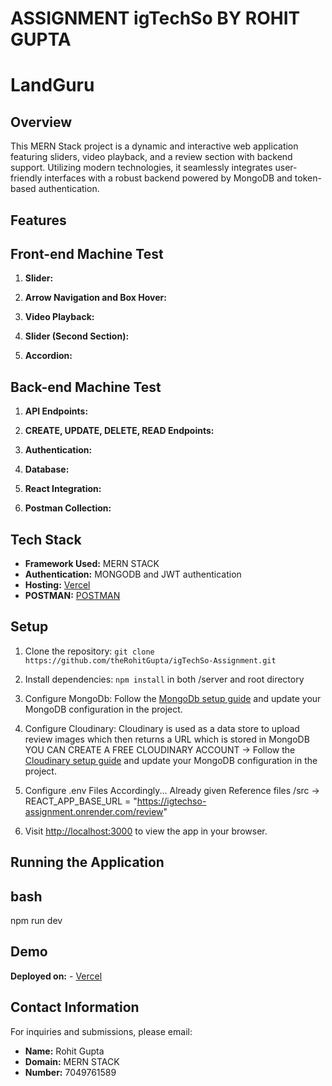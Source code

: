 # ASSIGNMENT igTechSo BY ROHIT GUPTA

# LandGuru

## Overview

This MERN Stack project is a dynamic and interactive web application featuring sliders, video playback, and a review section with backend support. Utilizing modern technologies, it seamlessly integrates user-friendly interfaces with a robust backend powered by MongoDB and token-based authentication.

## Features
## Front-end Machine Test

1. **Slider:**

2. **Arrow Navigation and Box Hover:**

3. **Video Playback:**

4. **Slider (Second Section):**

5. **Accordion:**

## Back-end Machine Test

1. **API Endpoints:**

2. **CREATE, UPDATE, DELETE, READ Endpoints:**

3. **Authentication:**

4. **Database:**

5. **React Integration:**

6. **Postman Collection:**

## Tech Stack

- **Framework Used:** MERN STACK
- **Authentication:** MONGODB and JWT authentication
- **Hosting:** [Vercel](https://ig-tech-so-assignment.vercel.app)
- **POSTMAN:** [POSTMAN](https://www.postman.com/therohitgupta/workspace/igtechso/collection/22682116-ccee1cd5-5c62-46b1-8a39-fb9bfb38d66c?action=share&creator=22682116)

## Setup

1. Clone the repository: `git clone https://github.com/theRohitGupta/igTechSo-Assignment.git`
2. Install dependencies: `npm install` in both /server and root directory
3. Configure MongoDb: Follow the [MongoDb setup guide](https://www.mongodb.com/developer/) and update your MongoDB configuration in the project.
4. Configure Cloudinary: Cloudinary is used as a data store to upload review images which then returns a URL which is stored in MongoDB
YOU CAN CREATE A FREE CLOUDINARY ACCOUNT -> Follow the [Cloudinary setup guide](https://www.mongodb.com/developer/) and update your MongoDB configuration in the project.
4. Configure .env Files Accordingly... Already given Reference files
/src -> REACT_APP_BASE_URL = "https://igtechso-assignment.onrender.com/review"

5. Visit [http://localhost:3000](http://localhost:3000) to view the app in your browser.

## Running the Application

## bash
npm run dev

## Demo
**Deployed on:** - [Vercel](https://ig-tech-so-assignment.vercel.app)

## Contact Information

For inquiries and submissions, please email:

- **Name:** Rohit Gupta
- **Domain:** MERN STACK
- **Number:** 7049761589

